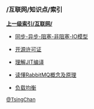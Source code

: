 ### /互联网/知识点/索引


**[上一级索引/互联网/](/互联网/)**

- [同步-异步-阻塞-非阻塞-IO模型](/互联网/知识点/同步-异步-阻塞-非阻塞-IO模型)

- [开源许可证](/互联网/知识点/开源许可证)

- [理解JIT编译](/互联网/知识点/理解JIT编译)

- [读懂RabbitMQ概念及原理](/互联网/知识点/读懂RabbitMQ概念及原理)

- [负载均衡](/互联网/知识点/负载均衡)


<font size=2 color='grey'> [@TsingChan](https://github.com/tsingchan) </font>

